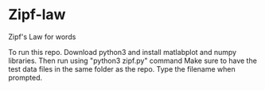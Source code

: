 # Zipf-law
Zipf's Law for words

To run this repo.
Download python3 and install matlabplot and numpy libraries.
Then run using "python3 zipf.py" command
Make sure to have the test data files in the same folder as the repo.
Type the filename when prompted.

